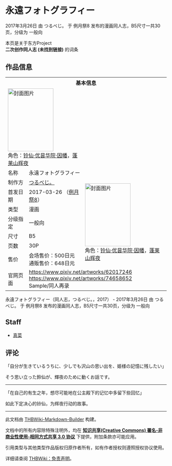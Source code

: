 # 永遠フォトグラフィー

<!-- source html: G:\repos\THBWiki-Markdown-Builder\THBWikiMarkdown\Temp\main\5\52\ns0%3A%E6%B0%B8%E9%81%A0%E3%83%95%E3%82%A9%E3%83%88%E3%82%B0%E3%83%A9%E3%83%95%E3%82%A3%E3%83%BC.html -->

2017年3月26日 由 つるべじ。 于 例月祭8 发布的漫画同人志，B5尺寸一共30页，分级为 一般向

本页是关于东方Project  
 **二次创作同人志 (未找到链接)** 的词条
## 作品信息

<table><tbody><tr><th colspan="3">基本信息</th></tr><tr><td class="cover-artwork-mobile" colspan="2"><a href="./文件-永遠フォトグラフィー封面.png.md" class="image" title="封面图片"><img alt="封面图片" src="https://upload.thwiki.cc/thumb/2/28/%E6%B0%B8%E9%81%A0%E3%83%95%E3%82%A9%E3%83%88%E3%82%B0%E3%83%A9%E3%83%95%E3%82%A3%E3%83%BC%E5%B0%81%E9%9D%A2.png/142px-%E6%B0%B8%E9%81%A0%E3%83%95%E3%82%A9%E3%83%88%E3%82%B0%E3%83%A9%E3%83%95%E3%82%A3%E3%83%BC%E5%B0%81%E9%9D%A2.png" decoding="async" loading="lazy" width="142" height="196" srcset="https://upload.thwiki.cc/thumb/2/28/%E6%B0%B8%E9%81%A0%E3%83%95%E3%82%A9%E3%83%88%E3%82%B0%E3%83%A9%E3%83%95%E3%82%A3%E3%83%BC%E5%B0%81%E9%9D%A2.png/212px-%E6%B0%B8%E9%81%A0%E3%83%95%E3%82%A9%E3%83%88%E3%82%B0%E3%83%A9%E3%83%95%E3%82%A3%E3%83%BC%E5%B0%81%E9%9D%A2.png 1.5x, https://upload.thwiki.cc/thumb/2/28/%E6%B0%B8%E9%81%A0%E3%83%95%E3%82%A9%E3%83%88%E3%82%B0%E3%83%A9%E3%83%95%E3%82%A3%E3%83%BC%E5%B0%81%E9%9D%A2.png/283px-%E6%B0%B8%E9%81%A0%E3%83%95%E3%82%A9%E3%83%88%E3%82%B0%E3%83%A9%E3%83%95%E3%82%A3%E3%83%BC%E5%B0%81%E9%9D%A2.png 2x" data-file-width="524" data-file-height="725"></a><div class="cover-char">角色：<a href="./铃仙·优昙华院·因幡.md" title="铃仙·优昙华院·因幡">铃仙·优昙华院·因幡</a>，<a href="./蓬莱山辉夜.md" title="蓬莱山辉夜">蓬莱山辉夜</a></div></td>
</tr><tr><td class="label">名称</td><td colspan="2"> 永遠フォトグラフィー </td></tr><tr><td class="label">制作方</td><td><a href="./つるべじ。.md" title="つるべじ。">つるべじ。</a></td><td class="cover-artwork" rowspan="7" style="min-width:196px;"><a href="./文件-永遠フォトグラフィー封面.png.md" class="image" title="封面图片"><img alt="封面图片" src="https://upload.thwiki.cc/thumb/2/28/%E6%B0%B8%E9%81%A0%E3%83%95%E3%82%A9%E3%83%88%E3%82%B0%E3%83%A9%E3%83%95%E3%82%A3%E3%83%BC%E5%B0%81%E9%9D%A2.png/142px-%E6%B0%B8%E9%81%A0%E3%83%95%E3%82%A9%E3%83%88%E3%82%B0%E3%83%A9%E3%83%95%E3%82%A3%E3%83%BC%E5%B0%81%E9%9D%A2.png" decoding="async" loading="lazy" width="142" height="196" srcset="https://upload.thwiki.cc/thumb/2/28/%E6%B0%B8%E9%81%A0%E3%83%95%E3%82%A9%E3%83%88%E3%82%B0%E3%83%A9%E3%83%95%E3%82%A3%E3%83%BC%E5%B0%81%E9%9D%A2.png/212px-%E6%B0%B8%E9%81%A0%E3%83%95%E3%82%A9%E3%83%88%E3%82%B0%E3%83%A9%E3%83%95%E3%82%A3%E3%83%BC%E5%B0%81%E9%9D%A2.png 1.5x, https://upload.thwiki.cc/thumb/2/28/%E6%B0%B8%E9%81%A0%E3%83%95%E3%82%A9%E3%83%88%E3%82%B0%E3%83%A9%E3%83%95%E3%82%A3%E3%83%BC%E5%B0%81%E9%9D%A2.png/283px-%E6%B0%B8%E9%81%A0%E3%83%95%E3%82%A9%E3%83%88%E3%82%B0%E3%83%A9%E3%83%95%E3%82%A3%E3%83%BC%E5%B0%81%E9%9D%A2.png 2x" data-file-width="524" data-file-height="725"></a><div class="cover-char">角色：<a href="./铃仙·优昙华院·因幡.md" title="铃仙·优昙华院·因幡">铃仙·优昙华院·因幡</a>，<a href="./蓬莱山辉夜.md" title="蓬莱山辉夜">蓬莱山辉夜</a></div></td>
</tr><tr><td class="label">首发日期</td><td>2017-03-26&#160;（<a href="/展会作品列表?e=%E4%BE%8B%E6%9C%88%E7%A5%AD%238">例月祭8</a>）</td></tr><tr><td class="label">类型</td><td>漫画</td></tr><tr><td class="label">分级指定</td><td>一般向</td></tr><tr><td class="label">尺寸</td><td>B5</td></tr><tr><td class="label">页数</td><td>30P</td></tr><tr><td class="label">售价</td><td>会场售价：500日元<br>通贩售价：648日元</td></tr>
<tr><td class="label">官网页面</td><td colspan="2"><a rel="nofollow" class="external free" href="https://www.pixiv.net/artworks/62017246">https://www.pixiv.net/artworks/62017246</a><br><a rel="nofollow" class="external free" href="https://www.pixiv.net/artworks/74658652">https://www.pixiv.net/artworks/74658652</a><br>Sample/同人再录</td></tr></tbody></table>

永遠フォトグラフィー（同人志，つるべじ。，2017） - 2017年3月26日 由 つるべじ。 于 例月祭8 发布的漫画同人志，B5尺寸一共30页，分级为 一般向
## Staff
- [真菜](./真菜（视频）.md)

## 评论
  
「自分が生きているうちに、少しでも沢山の思い出を、姫様の記憶に残したい」  

そう思い立った鈴仙が、輝夜のために動くお話です。
  

___

  
「在自己的有生之年，想尽可能地在公主殿下的记忆中多留下些回忆」  

如此下定决心的铃仙，为辉夜行动的故事。
  





---

此文档由 [THBWiki-Markdown-Builder](https://github.com/Delsin-Yu/THBWiki-Markdown-Builder) 构建。

文档中的所有内容除特殊注明外，均在 [**知识共享(Creative Commons) 署名-非商业性使用-相同方式共享 3.0 协议**](https://creativecommons.org/licenses/by-sa/3.0/deed.zh-hans) 下提供，附加条款亦可能应用。

引用类型与其他类型作品版权归原作者所有，如有作者授权则遵照授权协议使用。

详细请查阅 [THBWiki：免责声明](https://thbwiki.cc/THBWiki:%E5%85%8D%E8%B4%A3%E5%A3%B0%E6%98%8E)。

